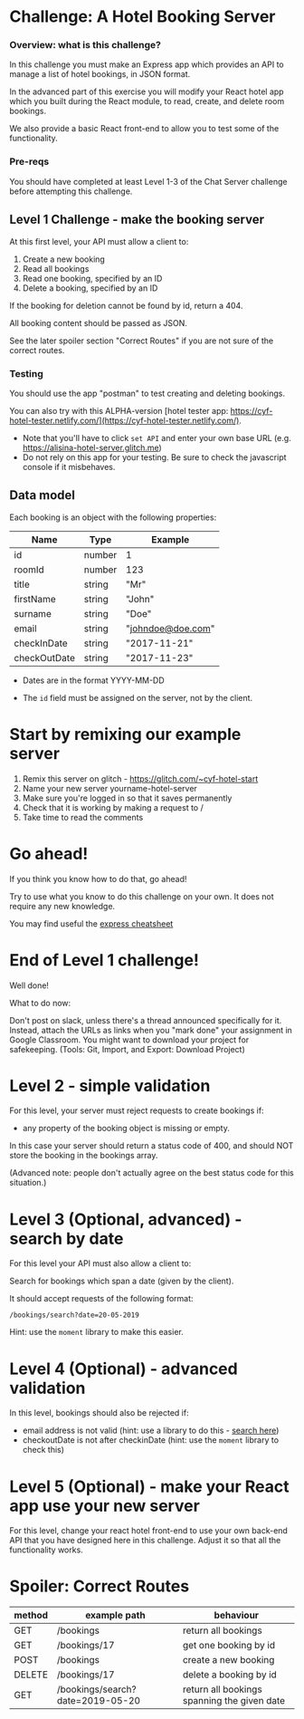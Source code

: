 # Challenge: A Hotel Booking Server

### Overview: what is this challenge?

In this challenge you must make an Express app which provides an API to manage a list of hotel bookings, in JSON format.

In the advanced part of this exercise you will modify your React hotel app which you built during the React module, to read, create, and delete room bookings.

We also provide a basic React front-end to allow you to test some of the functionality.

### Pre-reqs

You should have completed at least Level 1-3 of the Chat Server challenge before attempting this challenge.

## Level 1 Challenge - make the booking server

At this first level, your API must allow a client to:

1. Create a new booking
1. Read all bookings
1. Read one booking, specified by an ID
1. Delete a booking, specified by an ID

If the booking for deletion cannot be found by id, return a 404.

All booking content should be passed as JSON.

See the later spoiler section "Correct Routes" if you are not sure of the correct routes.

### Testing

You should use the app "postman" to test creating and deleting bookings.

You can also try with this ALPHA-version [hotel tester app: https://cyf-hotel-tester.netlify.com/](https://cyf-hotel-tester.netlify.com/).

- Note that you'll have to click `set API` and enter your own base URL (e.g. https://alisina-hotel-server.glitch.me)
- Do not rely on this app for your testing. Be sure to check the javascript console if it misbehaves.

## Data model

Each booking is an object with the following properties:

| Name         | Type   | Example           |
| ------------ | ------ | ----------------- |
| id           | number | 1                 |
| roomId       | number | 123               |
| title        | string | "Mr"              |
| firstName    | string | "John"            |
| surname      | string | "Doe"             |
| email        | string | "johndoe@doe.com" |
| checkInDate  | string | "2017-11-21"      |
| checkOutDate | string | "2017-11-23"      |

- Dates are in the format YYYY-MM-DD

- The `id` field must be assigned on the server, not by the client.

# Start by remixing our example server

1. Remix this server on glitch - https://glitch.com/~cyf-hotel-start
1. Name your new server yourname-hotel-server
1. Make sure you're logged in so that it saves permanently
1. Check that it is working by making a request to /
1. Take time to read the comments

# Go ahead!

If you think you know how to do that, go ahead!

Try to use what you know to do this challenge on your own. It does not require any new knowledge.

You may find useful the [express cheatsheet](https://github.com/nbogie/express-notes/blob/master/express-cheatsheet.md)

# End of Level 1 challenge!

Well done!

What to do now:

Don't post on slack, unless there's a thread announced specifically for it.
Instead, attach the URLs as links when you "mark done" your assignment in Google Classroom.
You might want to download your project for safekeeping. (Tools: Git, Import, and Export: Download Project)

# Level 2 - simple validation

For this level, your server must reject requests to create bookings if:

- any property of the booking object is missing or empty.

In this case your server should return a status code of 400, and should NOT store the booking in the bookings array.

(Advanced note: people don't actually agree on the best status code for this situation.)

# Level 3 (Optional, advanced) - search by date

For this level your API must also allow a client to:

Search for bookings which span a date (given by the client).

It should accept requests of the following format:

`/bookings/search?date=20-05-2019`

Hint: use the `moment` library to make this easier.

# Level 4 (Optional) - advanced validation

In this level, bookings should also be rejected if:

- email address is not valid (hint: use a library to do this - [search here](https://www.npmjs.com/))
- checkoutDate is not after checkinDate (hint: use the `moment` library to check this)

# Level 5 (Optional) - make your React app use your new server

For this level, change your react hotel front-end to use your own back-end API that you have designed here in this challenge. Adjust it so that all the functionality works.

# Spoiler: Correct Routes

| method | example path                     | behaviour                                   |
| ------ | -------------------------------- | ------------------------------------------- |
| GET    | /bookings                        | return all bookings                         |
| GET    | /bookings/17                     | get one booking by id                       |
| POST   | /bookings                        | create a new booking                        |
| DELETE | /bookings/17                     | delete a booking by id                      |
| GET    | /bookings/search?date=2019-05-20 | return all bookings spanning the given date |
